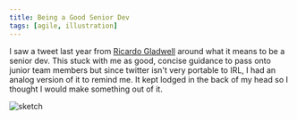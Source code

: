 ```yaml
---
title: Being a Good Senior Dev
tags: [agile, illustration]
---
```


I saw a tweet last year from <a href="http://twitter.com/rgladwell">Ricardo Gladwell</a>
around what it means to be a senior dev. This stuck with me as good, concise guidance
to pass onto junior team members but since twitter isn't very portable to IRL, I had
an analog version of it to remind me. It kept lodged in the back of my head so I
thought I would make something out of it.

![sketch](/assets/img/posts/being-a-good-senior-dev/being-a-good-senior-dev.png)
